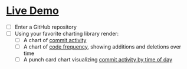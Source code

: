 # [Live Demo](https://git-stats-display.herokuapp.com/)

- [ ] Enter a GitHub repository
- [ ] Using your favorite charting library render:
  - [ ] A chart of [commit activity][]
  - [ ] A chart of [code frequency][], showing additions and deletions over
      time
  - [ ] A punch card chart visualizing [commit activity by time of day][punchcard]

[commit activity]: https://developer.github.com/v3/repos/statistics/#get-the-last-year-of-commit-activity-data
[code frequency]: https://developer.github.com/v3/repos/statistics/#get-the-number-of-additions-and-deletions-per-week
[punchcard]: https://developer.github.com/v3/repos/statistics/#get-the-number-of-commits-per-hour-in-each-day